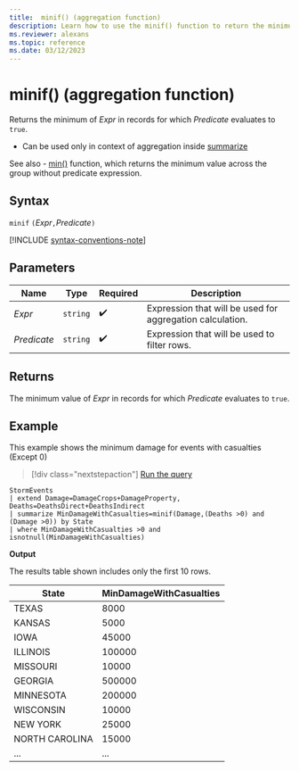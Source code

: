 ```yaml
---
title:  minif() (aggregation function)
description: Learn how to use the minif() function to return the minimum value of an expression where the predicate evaluates to true.
ms.reviewer: alexans
ms.topic: reference
ms.date: 03/12/2023
---
```

# minif() (aggregation function)

Returns the minimum of *Expr* in records for which *Predicate* evaluates to `true`.

* Can be used only in context of aggregation inside [summarize](summarize-operator.md)

See also - [min()](min-aggregation-function.md) function, which returns the minimum value across the group without predicate expression.

## Syntax

 `minif` `(`*Expr*`,`*Predicate*`)`

[!INCLUDE [syntax-conventions-note](../../includes/syntax-conventions-note.md)]

## Parameters

| Name | Type | Required | Description |
|--|--|--|--|
| *Expr* | `string` |  :heavy_check_mark: | Expression that will be used for aggregation calculation. |
| *Predicate* | `string` |  :heavy_check_mark: | Expression that will be used to filter rows. |

## Returns

The minimum value of *Expr* in records for which *Predicate* evaluates to `true`.

## Example

This example shows the minimum damage for events with casualties (Except 0)

> [!div class="nextstepaction"]
> <a href="https://dataexplorer.azure.com/clusters/help/databases/Samples?query=H4sIAAAAAAAAA3WOsQ6CUAxFd7+iIwQGfwAXcHAwMWFwrlKlCa+Y16Ji/Hif1NXp3tvenrS1MYbtncR09QZ6GkkHDQa8UuVSx/GmhftD8hRtLqEhtF4rl4Yjna3wsJNuiQmnUwgY+UWwZ3HCka2vUSccjEmrwMKXzFdl5gDYrHPA9MZv/s05nGZoDY0gcR89xb/MVF+uWWU0mYYh+1PMPyFcEcH8AAAA" target="_blank">Run the query</a>

```kusto
StormEvents
| extend Damage=DamageCrops+DamageProperty, Deaths=DeathsDirect+DeathsIndirect
| summarize MinDamageWithCasualties=minif(Damage,(Deaths >0) and (Damage >0)) by State 
| where MinDamageWithCasualties >0 and isnotnull(MinDamageWithCasualties)
```

**Output**

The results table shown includes only the first 10 rows.

| State          | MinDamageWithCasualties |
| -------------- | ----------------------- |
| TEXAS          | 8000                    |
| KANSAS         | 5000                    |
| IOWA           | 45000                   |
| ILLINOIS       | 100000                  |
| MISSOURI       | 10000                   |
| GEORGIA        | 500000                  |
| MINNESOTA      | 200000                  |
| WISCONSIN      | 10000                   |
| NEW YORK       | 25000                   |
| NORTH CAROLINA | 15000                   |
| ... | ... |
